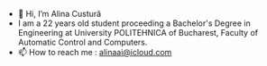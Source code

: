 - 👋 Hi, I’m Alina Custură
- I am a 22 years old student proceeding a Bachelor's Degree in Engineering at University POLITEHNICA of Bucharest, Faculty of Automatic Control and Computers.
- 📫 How to reach me : alinaai@icloud.com

<!---
alinaai8/alinaai8 is a ✨ special ✨ repository because its `README.md` (this file) appears on your GitHub profile.
You can click the Preview link to take a look at your changes.
--->
